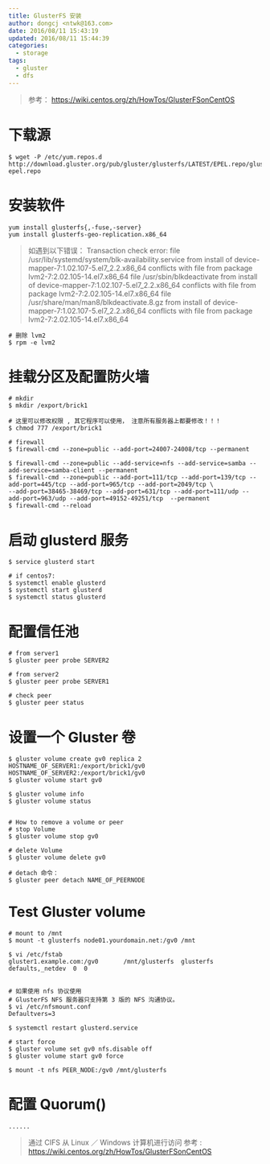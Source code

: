 ```yaml
---
title: GlusterFS 安装
author: dongcj <ntwk@163.com>
date: 2016/08/11 15:43:19
updated: 2016/08/11 15:44:39
categories:
  - storage
tags:
  - gluster
  - dfs
---
```


> 参考： https://wiki.centos.org/zh/HowTos/GlusterFSonCentOS

# 下载源
    $ wget -P /etc/yum.repos.d     http://download.gluster.org/pub/gluster/glusterfs/LATEST/EPEL.repo/glusterfs-epel.repo

# 安装软件
    yum install glusterfs{,-fuse,-server}
    yum install glusterfs-geo-replication.x86_64

> 如遇到以下错误：
    Transaction check error:
    file /usr/lib/systemd/system/blk-availability.service from install of device-mapper-7:1.02.107-5.el7_2.2.x86_64 conflicts with file from package  lvm2-7:2.02.105-14.el7.x86_64
    file /usr/sbin/blkdeactivate from install of device-mapper-7:1.02.107-5.el7_2.2.x86_64 conflicts with file from package lvm2-7:2.02.105-14.el7.x86_64
    file /usr/share/man/man8/blkdeactivate.8.gz from install of device-mapper-7:1.02.107-5.el7_2.2.x86_64 conflicts with file from package lvm2-7:2.02.105-14.el7.x86_64

    # 删除 lvm2
    $ rpm -e lvm2



# 挂载分区及配置防火墙
    # mkdir
    $ mkdir /export/brick1

    # 这里可以修改权限 , 其它程序可以使用， 注意所有服务器上都要修改！！！
    $ chmod 777 /export/brick1

    # firewall
    $ firewall-cmd --zone=public --add-port=24007-24008/tcp --permanent

    $ firewall-cmd --zone=public --add-service=nfs --add-service=samba --add-service=samba-client --permanent
    $ firewall-cmd --zone=public --add-port=111/tcp --add-port=139/tcp --add-port=445/tcp --add-port=965/tcp --add-port=2049/tcp \
    --add-port=38465-38469/tcp --add-port=631/tcp --add-port=111/udp --add-port=963/udp --add-port=49152-49251/tcp  --permanent
    $ firewall-cmd --reload


# 启动 glusterd 服务
    $ service glusterd start

    # if centos7:
    $ systemctl enable glusterd
    $ systemctl start glusterd
    $ systemctl status glusterd

# 配置信任池

    # from server1
    $ gluster peer probe SERVER2

    # from server2
    $ gluster peer probe SERVER1

    # check peer
    $ gluster peer status


# 设置一个 Gluster 卷
    $ gluster volume create gv0 replica 2 HOSTNAME_OF_SERVER1:/export/brick1/gv0 HOSTNAME_OF_SERVER2:/export/brick1/gv0
    $ gluster volume start gv0

    $ gluster volume info
    $ gluster volume status


    # How to remove a volume or peer
    # stop Volume
    $ gluster volume stop gv0

    # delete Volume
    $ gluster volume delete gv0

    # detach 命令：
    $ gluster peer detach NAME_OF_PEERNODE


# Test Gluster volume
    # mount to /mnt
    $ mount -t glusterfs node01.yourdomain.net:/gv0 /mnt

    $ vi /etc/fstab
    gluster1.example.com:/gv0       /mnt/glusterfs  glusterfs   defaults,_netdev  0  0


    # 如果使用 nfs 协议使用
    # GlusterFS NFS 服务器只支持第 3 版的 NFS 沟通协议。
    $ vi /etc/nfsmount.conf
    Defaultvers=3

    $ systemctl restart glusterd.service

    # start force
    $ gluster volume set gv0 nfs.disable off
    $ gluster volume start gv0 force

    $ mount -t nfs PEER_NODE:/gv0 /mnt/glusterfs



# 配置 Quorum()
    ......

> 通过 CIFS 从 Linux ／ Windows 计算机进行访问
> 参考 : https://wiki.centos.org/zh/HowTos/GlusterFSonCentOS









